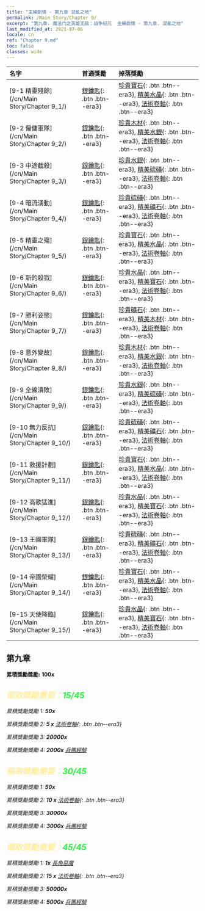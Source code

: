 ```yaml
---
title: "主線劇情 - 第九章 混亂之地"
permalink: /Main Story/Chapter 9/
excerpt: "第九章. 魔法门之英雄无敌：战争纪元  主線劇情 - 第九章. 混亂之地"
last_modified_at: 2021-07-06
locale: cn
ref: "Chapter 9.md"
toc: false
classes: wide
---
```


  | 名字 |  首通獎勵 | 掉落獎勵 |
  |:------------|:------------|:------------| 
  | [9-1 精靈殘餘](/cn/Main Story/Chapter 9_1/) | [銀鑰匙](/cn/Items/con_693/){: .btn .btn--era3} | [珍貴寶石](/cn/Items/mat_30/){: .btn .btn--era3}, [精美水晶](/cn/Items/mat_24/){: .btn .btn--era3}, [法術卷軸](/cn/Items/con_694/){: .btn .btn--era3} |
  | [9-2 僱傭軍隊](/cn/Main Story/Chapter 9_2/) | [銀鑰匙](/cn/Items/con_693/){: .btn .btn--era3} | [珍貴木材](/cn/Items/mat_27/){: .btn .btn--era3}, [精美水銀](/cn/Items/mat_21/){: .btn .btn--era3}, [法術卷軸](/cn/Items/con_694/){: .btn .btn--era3} |
  | [9-3 中途截殺](/cn/Main Story/Chapter 9_3/) | [銀鑰匙](/cn/Items/con_693/){: .btn .btn--era3} | [珍貴水銀](/cn/Items/mat_28/){: .btn .btn--era3}, [精美硫磺](/cn/Items/mat_22/){: .btn .btn--era3}, [法術卷軸](/cn/Items/con_694/){: .btn .btn--era3} |
  | [9-4 暗流湧動](/cn/Main Story/Chapter 9_4/) | [銀鑰匙](/cn/Items/con_693/){: .btn .btn--era3} | [珍貴硫磺](/cn/Items/mat_29/){: .btn .btn--era3}, [精美礦石](/cn/Items/mat_19/){: .btn .btn--era3}, [法術卷軸](/cn/Items/con_694/){: .btn .btn--era3} |
  | [9-5 精靈之殤](/cn/Main Story/Chapter 9_5/) | [銀鑰匙](/cn/Items/con_693/){: .btn .btn--era3} | [珍貴寶石](/cn/Items/mat_30/){: .btn .btn--era3}, [精美水晶](/cn/Items/mat_24/){: .btn .btn--era3}, [法術卷軸](/cn/Items/con_694/){: .btn .btn--era3} |
  | [9-6 新的殺戮](/cn/Main Story/Chapter 9_6/) | [銀鑰匙](/cn/Items/con_693/){: .btn .btn--era3} | [珍貴水晶](/cn/Items/mat_31/){: .btn .btn--era3}, [精美寶石](/cn/Items/mat_23/){: .btn .btn--era3}, [法術卷軸](/cn/Items/con_694/){: .btn .btn--era3} |
  | [9-7 勝利姿態](/cn/Main Story/Chapter 9_7/) | [銀鑰匙](/cn/Items/con_693/){: .btn .btn--era3} | [珍貴礦石](/cn/Items/mat_26/){: .btn .btn--era3}, [精美木材](/cn/Items/mat_20/){: .btn .btn--era3}, [法術卷軸](/cn/Items/con_694/){: .btn .btn--era3} |
  | [9-8 意外變故](/cn/Main Story/Chapter 9_8/) | [銀鑰匙](/cn/Items/con_693/){: .btn .btn--era3} | [珍貴木材](/cn/Items/mat_27/){: .btn .btn--era3}, [精美水銀](/cn/Items/mat_21/){: .btn .btn--era3}, [法術卷軸](/cn/Items/con_694/){: .btn .btn--era3} |
  | [9-9 全線潰敗](/cn/Main Story/Chapter 9_9/) | [銀鑰匙](/cn/Items/con_693/){: .btn .btn--era3} | [珍貴水銀](/cn/Items/mat_28/){: .btn .btn--era3}, [精美硫磺](/cn/Items/mat_22/){: .btn .btn--era3}, [法術卷軸](/cn/Items/con_694/){: .btn .btn--era3} |
  | [9-10 無力反抗](/cn/Main Story/Chapter 9_10/) | [銀鑰匙](/cn/Items/con_693/){: .btn .btn--era3} | [珍貴硫磺](/cn/Items/mat_29/){: .btn .btn--era3}, [精美礦石](/cn/Items/mat_19/){: .btn .btn--era3}, [法術卷軸](/cn/Items/con_694/){: .btn .btn--era3} |
  | [9-11 救援計劃](/cn/Main Story/Chapter 9_11/) | [銀鑰匙](/cn/Items/con_693/){: .btn .btn--era3} | [珍貴寶石](/cn/Items/mat_30/){: .btn .btn--era3}, [精美水晶](/cn/Items/mat_24/){: .btn .btn--era3}, [法術卷軸](/cn/Items/con_694/){: .btn .btn--era3} |
  | [9-12 高歌猛進](/cn/Main Story/Chapter 9_12/) | [銀鑰匙](/cn/Items/con_693/){: .btn .btn--era3} | [珍貴水晶](/cn/Items/mat_31/){: .btn .btn--era3}, [精美寶石](/cn/Items/mat_23/){: .btn .btn--era3}, [法術卷軸](/cn/Items/con_694/){: .btn .btn--era3} |
  | [9-13 王國軍隊](/cn/Main Story/Chapter 9_13/) | [銀鑰匙](/cn/Items/con_693/){: .btn .btn--era3} | [珍貴硫磺](/cn/Items/mat_29/){: .btn .btn--era3}, [精美礦石](/cn/Items/mat_19/){: .btn .btn--era3}, [法術卷軸](/cn/Items/con_694/){: .btn .btn--era3} |
  | [9-14 帝國榮耀](/cn/Main Story/Chapter 9_14/) | [銀鑰匙](/cn/Items/con_693/){: .btn .btn--era3} | [珍貴寶石](/cn/Items/mat_30/){: .btn .btn--era3}, [精美水晶](/cn/Items/mat_24/){: .btn .btn--era3}, [法術卷軸](/cn/Items/con_694/){: .btn .btn--era3} |
  | [9-15 天使降臨](/cn/Main Story/Chapter 9_15/) | [銀鑰匙](/cn/Items/con_693/){: .btn .btn--era3} | [珍貴水晶](/cn/Items/mat_31/){: .btn .btn--era3}, [精美寶石](/cn/Items/mat_23/){: .btn .btn--era3}, [法術卷軸](/cn/Items/con_694/){: .btn .btn--era3} |


##  第九章

 **累積獎勵獎勵:**  **100x** <i class="fas fa-gem"/>



## <span style="color: #ffeea0">   領取獎勵需要：</span><span style="color: #27f73a">15/45</span>

 累積獎勵獎勵 1:  **50x** <i class="fas fa-gem"/>

 累積獎勵獎勵 2: **5 x** [法術卷軸](/cn/Items/con_694/){: .btn .btn--era3}

 累積獎勵獎勵 3:  **20000x** <i class="fas fa-coins"/>

 累積獎勵獎勵 4:  **2000x** [兵團經驗](/cn/Items/con_902/)



## <span style="color: #ffeea0">   領取獎勵需要：</span><span style="color: #27f73a">30/45</span>

 累積獎勵獎勵 1:  **50x** <i class="fas fa-gem"/>

 累積獎勵獎勵 2: **10 x** [法術卷軸](/cn/Items/con_694/){: .btn .btn--era3}

 累積獎勵獎勵 3:  **30000x** <i class="fas fa-coins"/>

 累積獎勵獎勵 4:  **3000x** [兵團經驗](/cn/Items/con_902/)



## <span style="color: #ffeea0">   領取獎勵需要：</span><span style="color: #27f73a">45/45</span>

 累積獎勵獎勵 1:  **1x** [長角惡魔](/cn/units/Demon/)

 累積獎勵獎勵 2: **15 x** [法術卷軸](/cn/Items/con_694/){: .btn .btn--era3}

 累積獎勵獎勵 3:  **50000x** <i class="fas fa-coins"/>

 累積獎勵獎勵 4:  **5000x** [兵團經驗](/cn/Items/con_902/)

